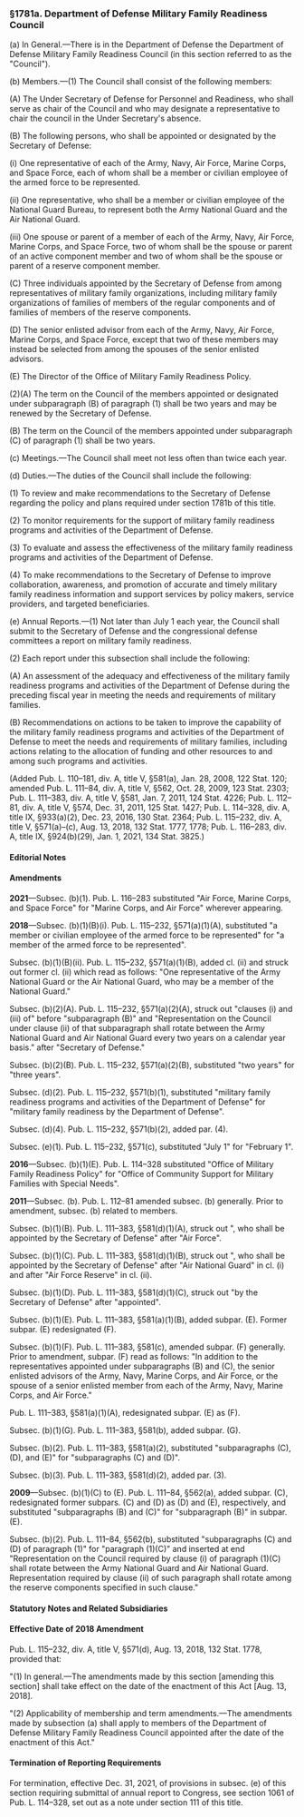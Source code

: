 ### §1781a. Department of Defense Military Family Readiness Council ###

(a) In General.—There is in the Department of Defense the Department of Defense Military Family Readiness Council (in this section referred to as the "Council").

(b) Members.—(1) The Council shall consist of the following members:

(A) The Under Secretary of Defense for Personnel and Readiness, who shall serve as chair of the Council and who may designate a representative to chair the council in the Under Secretary's absence.

(B) The following persons, who shall be appointed or designated by the Secretary of Defense:

(i) One representative of each of the Army, Navy, Air Force, Marine Corps, and Space Force, each of whom shall be a member or civilian employee of the armed force to be represented.

(ii) One representative, who shall be a member or civilian employee of the National Guard Bureau, to represent both the Army National Guard and the Air National Guard.

(iii) One spouse or parent of a member of each of the Army, Navy, Air Force, Marine Corps, and Space Force, two of whom shall be the spouse or parent of an active component member and two of whom shall be the spouse or parent of a reserve component member.

(C) Three individuals appointed by the Secretary of Defense from among representatives of military family organizations, including military family organizations of families of members of the regular components and of families of members of the reserve components.

(D) The senior enlisted advisor from each of the Army, Navy, Air Force, Marine Corps, and Space Force, except that two of these members may instead be selected from among the spouses of the senior enlisted advisors.

(E) The Director of the Office of Military Family Readiness Policy.

(2)(A) The term on the Council of the members appointed or designated under subparagraph (B) of paragraph (1) shall be two years and may be renewed by the Secretary of Defense.

(B) The term on the Council of the members appointed under subparagraph (C) of paragraph (1) shall be two years.

(c) Meetings.—The Council shall meet not less often than twice each year.

(d) Duties.—The duties of the Council shall include the following:

(1) To review and make recommendations to the Secretary of Defense regarding the policy and plans required under section 1781b of this title.

(2) To monitor requirements for the support of military family readiness programs and activities of the Department of Defense.

(3) To evaluate and assess the effectiveness of the military family readiness programs and activities of the Department of Defense.

(4) To make recommendations to the Secretary of Defense to improve collaboration, awareness, and promotion of accurate and timely military family readiness information and support services by policy makers, service providers, and targeted beneficiaries.

(e) Annual Reports.—(1) Not later than July 1 each year, the Council shall submit to the Secretary of Defense and the congressional defense committees a report on military family readiness.

(2) Each report under this subsection shall include the following:

(A) An assessment of the adequacy and effectiveness of the military family readiness programs and activities of the Department of Defense during the preceding fiscal year in meeting the needs and requirements of military families.

(B) Recommendations on actions to be taken to improve the capability of the military family readiness programs and activities of the Department of Defense to meet the needs and requirements of military families, including actions relating to the allocation of funding and other resources to and among such programs and activities.

(Added Pub. L. 110–181, div. A, title V, §581(a), Jan. 28, 2008, 122 Stat. 120; amended Pub. L. 111–84, div. A, title V, §562, Oct. 28, 2009, 123 Stat. 2303; Pub. L. 111–383, div. A, title V, §581, Jan. 7, 2011, 124 Stat. 4226; Pub. L. 112–81, div. A, title V, §574, Dec. 31, 2011, 125 Stat. 1427; Pub. L. 114–328, div. A, title IX, §933(a)(2), Dec. 23, 2016, 130 Stat. 2364; Pub. L. 115–232, div. A, title V, §571(a)–(c), Aug. 13, 2018, 132 Stat. 1777, 1778; Pub. L. 116–283, div. A, title IX, §924(b)(29), Jan. 1, 2021, 134 Stat. 3825.)

#### **Editorial Notes** ####

#### Amendments ####

**2021**—Subsec. (b)(1). Pub. L. 116–283 substituted "Air Force, Marine Corps, and Space Force" for "Marine Corps, and Air Force" wherever appearing.

**2018**—Subsec. (b)(1)(B)(i). Pub. L. 115–232, §571(a)(1)(A), substituted "a member or civilian employee of the armed force to be represented" for "a member of the armed force to be represented".

Subsec. (b)(1)(B)(ii). Pub. L. 115–232, §571(a)(1)(B), added cl. (ii) and struck out former cl. (ii) which read as follows: "One representative of the Army National Guard or the Air National Guard, who may be a member of the National Guard."

Subsec. (b)(2)(A). Pub. L. 115–232, §571(a)(2)(A), struck out "clauses (i) and (iii) of" before "subparagraph (B)" and "Representation on the Council under clause (ii) of that subparagraph shall rotate between the Army National Guard and Air National Guard every two years on a calendar year basis." after "Secretary of Defense."

Subsec. (b)(2)(B). Pub. L. 115–232, §571(a)(2)(B), substituted "two years" for "three years".

Subsec. (d)(2). Pub. L. 115–232, §571(b)(1), substituted "military family readiness programs and activities of the Department of Defense" for "military family readiness by the Department of Defense".

Subsec. (d)(4). Pub. L. 115–232, §571(b)(2), added par. (4).

Subsec. (e)(1). Pub. L. 115–232, §571(c), substituted "July 1" for "February 1".

**2016**—Subsec. (b)(1)(E). Pub. L. 114–328 substituted "Office of Military Family Readiness Policy" for "Office of Community Support for Military Families with Special Needs".

**2011**—Subsec. (b). Pub. L. 112–81 amended subsec. (b) generally. Prior to amendment, subsec. (b) related to members.

Subsec. (b)(1)(B). Pub. L. 111–383, §581(d)(1)(A), struck out ", who shall be appointed by the Secretary of Defense" after "Air Force".

Subsec. (b)(1)(C). Pub. L. 111–383, §581(d)(1)(B), struck out ", who shall be appointed by the Secretary of Defense" after "Air National Guard" in cl. (i) and after "Air Force Reserve" in cl. (ii).

Subsec. (b)(1)(D). Pub. L. 111–383, §581(d)(1)(C), struck out "by the Secretary of Defense" after "appointed".

Subsec. (b)(1)(E). Pub. L. 111–383, §581(a)(1)(B), added subpar. (E). Former subpar. (E) redesignated (F).

Subsec. (b)(1)(F). Pub. L. 111–383, §581(c), amended subpar. (F) generally. Prior to amendment, subpar. (F) read as follows: "In addition to the representatives appointed under subparagraphs (B) and (C), the senior enlisted advisors of the Army, Navy, Marine Corps, and Air Force, or the spouse of a senior enlisted member from each of the Army, Navy, Marine Corps, and Air Force."

Pub. L. 111–383, §581(a)(1)(A), redesignated subpar. (E) as (F).

Subsec. (b)(1)(G). Pub. L. 111–383, §581(b), added subpar. (G).

Subsec. (b)(2). Pub. L. 111–383, §581(a)(2), substituted "subparagraphs (C), (D), and (E)" for "subparagraphs (C) and (D)".

Subsec. (b)(3). Pub. L. 111–383, §581(d)(2), added par. (3).

**2009**—Subsec. (b)(1)(C) to (E). Pub. L. 111–84, §562(a), added subpar. (C), redesignated former subpars. (C) and (D) as (D) and (E), respectively, and substituted "subparagraphs (B) and (C)" for "subparagraph (B)" in subpar. (E).

Subsec. (b)(2). Pub. L. 111–84, §562(b), substituted "subparagraphs (C) and (D) of paragraph (1)" for "paragraph (1)(C)" and inserted at end "Representation on the Council required by clause (i) of paragraph (1)(C) shall rotate between the Army National Guard and Air National Guard. Representation required by clause (ii) of such paragraph shall rotate among the reserve components specified in such clause."

#### **Statutory Notes and Related Subsidiaries** ####

#### Effective Date of 2018 Amendment ####

Pub. L. 115–232, div. A, title V, §571(d), Aug. 13, 2018, 132 Stat. 1778, provided that:

"(1) In general.—The amendments made by this section [amending this section] shall take effect on the date of the enactment of this Act [Aug. 13, 2018].

"(2) Applicability of membership and term amendments.—The amendments made by subsection (a) shall apply to members of the Department of Defense Military Family Readiness Council appointed after the date of the enactment of this Act."

#### Termination of Reporting Requirements ####

For termination, effective Dec. 31, 2021, of provisions in subsec. (e) of this section requiring submittal of annual report to Congress, see section 1061 of Pub. L. 114–328, set out as a note under section 111 of this title.